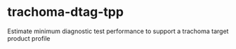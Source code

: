 # trachoma-dtag-tpp
Estimate minimum diagnostic test performance to support a trachoma target product profile 
